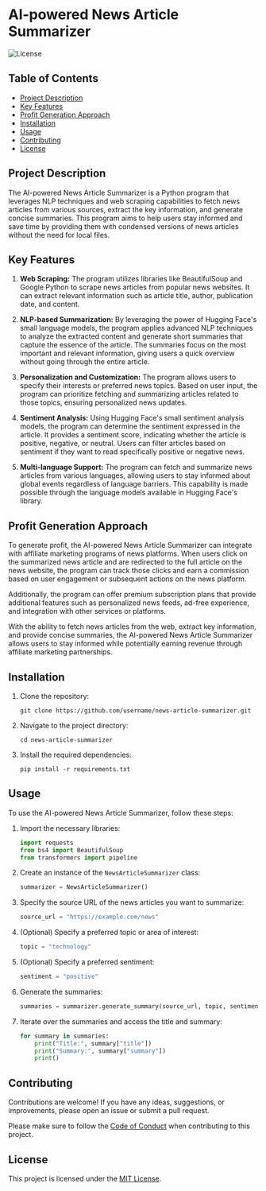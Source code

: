 # AI-powered News Article Summarizer

![License](https://img.shields.io/badge/license-MIT-blue.svg)

## Table of Contents

- [Project Description](#project-description)
- [Key Features](#key-features)
- [Profit Generation Approach](#profit-generation-approach)
- [Installation](#installation)
- [Usage](#usage)
- [Contributing](#contributing)
- [License](#license)

## Project Description

The AI-powered News Article Summarizer is a Python program that leverages NLP techniques and web scraping capabilities to fetch news articles from various sources, extract the key information, and generate concise summaries. This program aims to help users stay informed and save time by providing them with condensed versions of news articles without the need for local files.

## Key Features

1. **Web Scraping:** The program utilizes libraries like BeautifulSoup and Google Python to scrape news articles from popular news websites. It can extract relevant information such as article title, author, publication date, and content.

2. **NLP-based Summarization:** By leveraging the power of Hugging Face's small language models, the program applies advanced NLP techniques to analyze the extracted content and generate short summaries that capture the essence of the article. The summaries focus on the most important and relevant information, giving users a quick overview without going through the entire article.

3. **Personalization and Customization:** The program allows users to specify their interests or preferred news topics. Based on user input, the program can prioritize fetching and summarizing articles related to those topics, ensuring personalized news updates.

4. **Sentiment Analysis:** Using Hugging Face's small sentiment analysis models, the program can determine the sentiment expressed in the article. It provides a sentiment score, indicating whether the article is positive, negative, or neutral. Users can filter articles based on sentiment if they want to read specifically positive or negative news.

5. **Multi-language Support:** The program can fetch and summarize news articles from various languages, allowing users to stay informed about global events regardless of language barriers. This capability is made possible through the language models available in Hugging Face's library.

## Profit Generation Approach

To generate profit, the AI-powered News Article Summarizer can integrate with affiliate marketing programs of news platforms. When users click on the summarized news article and are redirected to the full article on the news website, the program can track those clicks and earn a commission based on user engagement or subsequent actions on the news platform.

Additionally, the program can offer premium subscription plans that provide additional features such as personalized news feeds, ad-free experience, and integration with other services or platforms.

With the ability to fetch news articles from the web, extract key information, and provide concise summaries, the AI-powered News Article Summarizer allows users to stay informed while potentially earning revenue through affiliate marketing partnerships.

## Installation

1. Clone the repository:

   ```shell
   git clone https://github.com/username/news-article-summarizer.git
   ```

2. Navigate to the project directory:

   ```shell
   cd news-article-summarizer
   ```

3. Install the required dependencies:

   ```shell
   pip install -r requirements.txt
   ```

## Usage

To use the AI-powered News Article Summarizer, follow these steps:

1. Import the necessary libraries:

   ```python
   import requests
   from bs4 import BeautifulSoup
   from transformers import pipeline
   ```

2. Create an instance of the `NewsArticleSummarizer` class:

   ```python
   summarizer = NewsArticleSummarizer()
   ```

3. Specify the source URL of the news articles you want to summarize:

   ```python
   source_url = "https://example.com/news"
   ```

4. (Optional) Specify a preferred topic or area of interest:

   ```python
   topic = "technology"
   ```

5. (Optional) Specify a preferred sentiment:

   ```python
   sentiment = "positive"
   ```

6. Generate the summaries:

   ```python
   summaries = summarizer.generate_summary(source_url, topic, sentiment)
   ```

7. Iterate over the summaries and access the title and summary:

   ```python
   for summary in summaries:
       print("Title:", summary["title"])
       print("Summary:", summary["summary"])
       print()
   ```

## Contributing

Contributions are welcome! If you have any ideas, suggestions, or improvements, please open an issue or submit a pull request.

Please make sure to follow the [Code of Conduct](CODE_OF_CONDUCT.md) when contributing to this project.

## License

This project is licensed under the [MIT License](LICENSE).